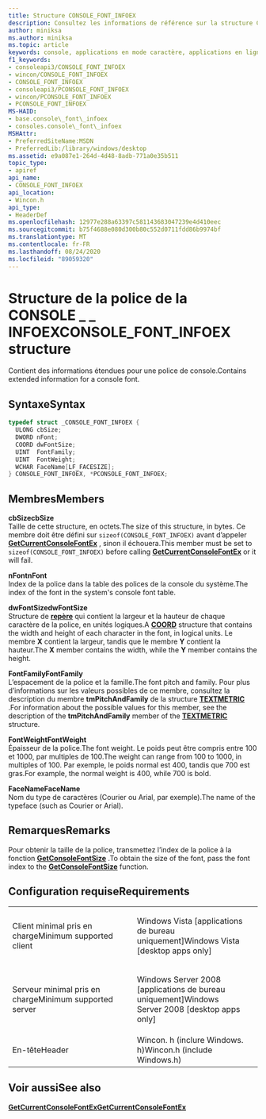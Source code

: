 ```yaml
---
title: Structure CONSOLE_FONT_INFOEX
description: Consultez les informations de référence sur la structure CONSOLE_FONT_INFOEX, qui contient des informations étendues pour une police de console.
author: miniksa
ms.author: miniksa
ms.topic: article
keywords: console, applications en mode caractère, applications en ligne de commande, applications Terminal Server, API de console
f1_keywords:
- consoleapi3/CONSOLE_FONT_INFOEX
- wincon/CONSOLE_FONT_INFOEX
- CONSOLE_FONT_INFOEX
- consoleapi3/PCONSOLE_FONT_INFOEX
- wincon/PCONSOLE_FONT_INFOEX
- PCONSOLE_FONT_INFOEX
MS-HAID:
- base.console\_font\_infoex
- consoles.console\_font\_infoex
MSHAttr:
- PreferredSiteName:MSDN
- PreferredLib:/library/windows/desktop
ms.assetid: e9a087e1-264d-4d48-8adb-771a0e35b511
topic_type:
- apiref
api_name:
- CONSOLE_FONT_INFOEX
api_location:
- Wincon.h
api_type:
- HeaderDef
ms.openlocfilehash: 12977e288a63397c581143683047239e4d410eec
ms.sourcegitcommit: b75f4688e080d300b80c552d0711fdd86b9974bf
ms.translationtype: MT
ms.contentlocale: fr-FR
ms.lasthandoff: 08/24/2020
ms.locfileid: "89059320"
---
```

# <a name="console_font_infoex-structure"></a><span data-ttu-id="2cc99-104">Structure de la police de la CONSOLE \_ \_ INFOEX</span><span class="sxs-lookup"><span data-stu-id="2cc99-104">CONSOLE\_FONT\_INFOEX structure</span></span>


<span data-ttu-id="2cc99-105">Contient des informations étendues pour une police de console.</span><span class="sxs-lookup"><span data-stu-id="2cc99-105">Contains extended information for a console font.</span></span>

<a name="syntax"></a><span data-ttu-id="2cc99-106">Syntaxe</span><span class="sxs-lookup"><span data-stu-id="2cc99-106">Syntax</span></span>
------

```C
typedef struct _CONSOLE_FONT_INFOEX {
  ULONG cbSize;
  DWORD nFont;
  COORD dwFontSize;
  UINT  FontFamily;
  UINT  FontWeight;
  WCHAR FaceName[LF_FACESIZE];
} CONSOLE_FONT_INFOEX, *PCONSOLE_FONT_INFOEX;
```

<a name="members"></a><span data-ttu-id="2cc99-107">Membres</span><span class="sxs-lookup"><span data-stu-id="2cc99-107">Members</span></span>
-------

<span data-ttu-id="2cc99-108">**cbSize**</span><span class="sxs-lookup"><span data-stu-id="2cc99-108">**cbSize**</span></span>  
<span data-ttu-id="2cc99-109">Taille de cette structure, en octets.</span><span class="sxs-lookup"><span data-stu-id="2cc99-109">The size of this structure, in bytes.</span></span> <span data-ttu-id="2cc99-110">Ce membre doit être défini sur `sizeof(CONSOLE_FONT_INFOEX)` avant d’appeler [**GetCurrentConsoleFontEx**](getcurrentconsolefontex.md) , sinon il échouera.</span><span class="sxs-lookup"><span data-stu-id="2cc99-110">This member must be set to `sizeof(CONSOLE_FONT_INFOEX)` before calling [**GetCurrentConsoleFontEx**](getcurrentconsolefontex.md) or it will fail.</span></span>

<span data-ttu-id="2cc99-111">**nFont**</span><span class="sxs-lookup"><span data-stu-id="2cc99-111">**nFont**</span></span>  
<span data-ttu-id="2cc99-112">Index de la police dans la table des polices de la console du système.</span><span class="sxs-lookup"><span data-stu-id="2cc99-112">The index of the font in the system's console font table.</span></span>

<span data-ttu-id="2cc99-113">**dwFontSize**</span><span class="sxs-lookup"><span data-stu-id="2cc99-113">**dwFontSize**</span></span>  
<span data-ttu-id="2cc99-114">Structure de [**repère**](coord-str.md) qui contient la largeur et la hauteur de chaque caractère de la police, en unités logiques.</span><span class="sxs-lookup"><span data-stu-id="2cc99-114">A [**COORD**](coord-str.md) structure that contains the width and height of each character in the font, in logical units.</span></span> <span data-ttu-id="2cc99-115">Le membre **X** contient la largeur, tandis que le membre **Y** contient la hauteur.</span><span class="sxs-lookup"><span data-stu-id="2cc99-115">The **X** member contains the width, while the **Y** member contains the height.</span></span>

<span data-ttu-id="2cc99-116">**FontFamily**</span><span class="sxs-lookup"><span data-stu-id="2cc99-116">**FontFamily**</span></span>  
<span data-ttu-id="2cc99-117">L’espacement de la police et la famille.</span><span class="sxs-lookup"><span data-stu-id="2cc99-117">The font pitch and family.</span></span> <span data-ttu-id="2cc99-118">Pour plus d’informations sur les valeurs possibles de ce membre, consultez la description du membre **tmPitchAndFamily** de la structure [**TEXTMETRIC**](https://msdn.microsoft.com/library/windows/desktop/dd145132) .</span><span class="sxs-lookup"><span data-stu-id="2cc99-118">For information about the possible values for this member, see the description of the **tmPitchAndFamily** member of the [**TEXTMETRIC**](https://msdn.microsoft.com/library/windows/desktop/dd145132) structure.</span></span>

<span data-ttu-id="2cc99-119">**FontWeight**</span><span class="sxs-lookup"><span data-stu-id="2cc99-119">**FontWeight**</span></span>  
<span data-ttu-id="2cc99-120">Épaisseur de la police.</span><span class="sxs-lookup"><span data-stu-id="2cc99-120">The font weight.</span></span> <span data-ttu-id="2cc99-121">Le poids peut être compris entre 100 et 1000, par multiples de 100.</span><span class="sxs-lookup"><span data-stu-id="2cc99-121">The weight can range from 100 to 1000, in multiples of 100.</span></span> <span data-ttu-id="2cc99-122">Par exemple, le poids normal est 400, tandis que 700 est gras.</span><span class="sxs-lookup"><span data-stu-id="2cc99-122">For example, the normal weight is 400, while 700 is bold.</span></span>

<span data-ttu-id="2cc99-123">**FaceName**</span><span class="sxs-lookup"><span data-stu-id="2cc99-123">**FaceName**</span></span>  
<span data-ttu-id="2cc99-124">Nom du type de caractères (Courier ou Arial, par exemple).</span><span class="sxs-lookup"><span data-stu-id="2cc99-124">The name of the typeface (such as Courier or Arial).</span></span>

<a name="remarks"></a><span data-ttu-id="2cc99-125">Remarques</span><span class="sxs-lookup"><span data-stu-id="2cc99-125">Remarks</span></span>
-------

<span data-ttu-id="2cc99-126">Pour obtenir la taille de la police, transmettez l’index de la police à la fonction [**GetConsoleFontSize**](getconsolefontsize.md) .</span><span class="sxs-lookup"><span data-stu-id="2cc99-126">To obtain the size of the font, pass the font index to the [**GetConsoleFontSize**](getconsolefontsize.md) function.</span></span>

<a name="requirements"></a><span data-ttu-id="2cc99-127">Configuration requise</span><span class="sxs-lookup"><span data-stu-id="2cc99-127">Requirements</span></span>
------------

<table>
<colgroup>
<col width="50%" />
<col width="50%" />
</colgroup>
<tbody>
<tr class="odd">
<td><p><span data-ttu-id="2cc99-128">Client minimal pris en charge</span><span class="sxs-lookup"><span data-stu-id="2cc99-128">Minimum supported client</span></span></p></td>
<td><p><span data-ttu-id="2cc99-129">Windows Vista [applications de bureau uniquement]</span><span class="sxs-lookup"><span data-stu-id="2cc99-129">Windows Vista [desktop apps only]</span></span></p></td>
</tr>
<tr class="even">
<td><p><span data-ttu-id="2cc99-130">Serveur minimal pris en charge</span><span class="sxs-lookup"><span data-stu-id="2cc99-130">Minimum supported server</span></span></p></td>
<td><p><span data-ttu-id="2cc99-131">Windows Server 2008 [applications de bureau uniquement]</span><span class="sxs-lookup"><span data-stu-id="2cc99-131">Windows Server 2008 [desktop apps only]</span></span></p></td>
</tr>
<tr class="odd">
<td><p><span data-ttu-id="2cc99-132">En-tête</span><span class="sxs-lookup"><span data-stu-id="2cc99-132">Header</span></span></p></td>
<td><span data-ttu-id="2cc99-133">Wincon. h (inclure Windows. h)</span><span class="sxs-lookup"><span data-stu-id="2cc99-133">Wincon.h (include Windows.h)</span></span></td>
</tr>
</tbody>
</table>

## <a name="span-idsee_alsospansee-also"></a><span data-ttu-id="2cc99-134"><span id="see_also"></span>Voir aussi</span><span class="sxs-lookup"><span data-stu-id="2cc99-134"><span id="see_also"></span>See also</span></span>


[<span data-ttu-id="2cc99-135">**GetCurrentConsoleFontEx**</span><span class="sxs-lookup"><span data-stu-id="2cc99-135">**GetCurrentConsoleFontEx**</span></span>](getcurrentconsolefontex.md)

 

 




